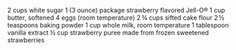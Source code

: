 2 cups white sugar
1 (3 ounce) package strawberry flavored Jell-O®
1 cup butter, softened
4 eggs (room temperature)
2 ¾ cups sifted cake flour
2 ½ teaspoons baking powder
1 cup whole milk, room temperature
1 tablespoon vanilla extract
½ cup strawberry puree made from frozen sweetened strawberries
